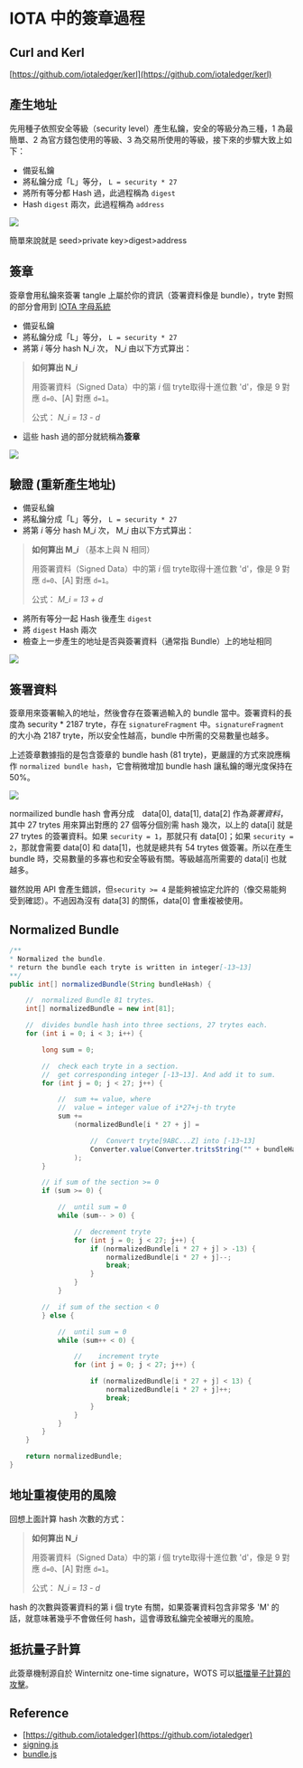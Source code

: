 # IOTA 中的簽章過程

## Curl and Kerl

[https://github.com/iotaledger/kerl](https://github.com/iotaledger/kerl)

## 產生地址

 先用種子依照安全等級（security level）產生私鑰，安全的等級分為三種，1 為最簡單、2 為官方錢包使用的等級、3 為交易所使用的等級，接下來的步驟大致上如下：

* 備妥私鑰
* 將私鑰分成「L」等分， `L = security * 27`
* 將所有等分都 Hash 過，此過程稱為 `digest`
* Hash `digest` 兩次，此過程稱為 `address`

![](https://i.imgur.com/UJAbBTj.png)


簡單來說就是 seed>private key>digest>address

## 簽章

簽章會用私鑰來簽署 tangle 上屬於你的資訊（簽署資料像是  bundle），tryte 對照的部分會用到 [IOTA 字母系統](ternery.md)

* 備妥私鑰
* 將私鑰分成「L」等分， `L = security * 27`
* 將第 *i* 等分 hash N_*i* 次， N_*i* 由以下方式算出：
> **如何算出 N_*i***
>
> 用簽署資料（Signed Data）中的第 *i* 個 tryte取得十進位數 'd'，像是 9 對應 `d=0`、[A] 對應 `d=1`。
>
> 公式： *N_i = 13 - d*
* 這些 hash 過的部分就統稱為**簽章**

![](https://i.imgur.com/AfD1SST.png)

## 驗證 (重新產生地址)

* 備妥私鑰
* 將私鑰分成「L」等分， `L = security * 27`
*  將第 *i* 等分 hash M_*i* 次， M_*i* 由以下方式算出：
> **如何算出 M_*i*** （基本上與 N 相同）
>
> 用簽署資料（Signed Data）中的第 *i* 個 tryte取得十進位數 'd'，像是 9 對應 `d=0`、[A] 對應 `d=1`。
>
> 公式： *M_i = 13 + d*
* 將所有等分一起 Hash 後產生 `digest`
* 將 `digest` Hash 兩次
* 檢查上一步產生的地址是否與簽署資料（通常指 Bundle）上的地址相同

![](https://i.imgur.com/hQLtFOq.png)

## 簽署資料
簽章用來簽署輸入的地址，然後會存在簽署過輸入的 bundle 當中。簽署資料的長度為 security * 2187 tryte，存在 `signatureFragment` 中。`signatureFragment` 的大小為 2187 tryte，所以安全性越高，bundle 中所需的交易數量也越多。

上述簽章數據指的是包含簽章的 bundle hash (81 tryte)，更嚴謹的方式來說應稱作 `normalized bundle hash`，它會稍微增加 bundle hash 讓私鑰的曝光度保持在 50%。

![](https://i.imgur.com/GGu2g0g.png)


normailized bundle hash 會再分成　data[0], data[1], data[2] 作為*簽署資料*，其中 27 trytes 用來算出對應的 27 個等分個別需 hash 幾次，以上的 data[i] 就是 27 trytes 的簽署資料。如果 `security = 1`，那就只有 data[0]；如果 `security = 2`，那就會需要 data[0] 和 data[1]，也就是總共有 54 trytes 做簽署。所以在產生 bundle 時，交易數量的多寡也和安全等級有關。等級越高所需要的 data[i] 也就越多。

雖然說用 API 會產生錯誤，但`security >= 4` 是能夠被協定允許的（像交易能夠受到確認）。不過因為沒有 data[3] 的關係，data[0] 會重複被使用。

## Normalized Bundle
```java:Bundle.java
/**
* Normalized the bundle.
* return the bundle each tryte is written in integer[-13~13]
**/
public int[] normalizedBundle(String bundleHash) {

    //  normalized Bundle 81 trytes.
    int[] normalizedBundle = new int[81];

    //  divides bundle hash into three sections, 27 trytes each.
    for (int i = 0; i < 3; i++) {

        long sum = 0;

        //  check each tryte in a section.
        //  get corresponding integer [-13~13]. And add it to sum.
        for (int j = 0; j < 27; j++) {

            //  sum += value, where
            //  value = integer value of i*27+j-th tryte
            sum +=
                (normalizedBundle[i * 27 + j] =

                    //  Convert tryte[9ABC...Z] into [-13~13]
                    Converter.value(Converter.tritsString("" + bundleHash.charAt(i * 27 + j)))
                );
        }

        // if sum of the section >= 0
        if (sum >= 0) {

            //  until sum = 0
            while (sum-- > 0) {

                //  decrement tryte
                for (int j = 0; j < 27; j++) {
                    if (normalizedBundle[i * 27 + j] > -13) {
                        normalizedBundle[i * 27 + j]--;
                        break;
                    }
                }
            }

        //  if sum of the section < 0
        } else {

            //  until sum = 0
            while (sum++ < 0) {

                //    increment tryte
                for (int j = 0; j < 27; j++) {

                    if (normalizedBundle[i * 27 + j] < 13) {
                        normalizedBundle[i * 27 + j]++;
                        break;
                    }
                }
            }
        }
    }

    return normalizedBundle;
}
```

## 地址重複使用的風險
回想上面計算 hash 次數的方式：

> **如何算出 N_*i***
>
> 用簽署資料（Signed Data）中的第 *i* 個 tryte取得十進位數 'd'，像是 9 對應 `d=0`、[A] 對應 `d=1`。
>
> 公式： *N_i = 13 - d*

hash 的次數與簽署資料的第 i 個 tryte 有關，如果簽署資料包含非常多 'M' 的話，就意味著幾乎不會做任何 hash，這會導致私鑰完全被曝光的風險。

## 抵抗量子計算
此簽章機制源自於 Winternitz one-time signature，WOTS 可以[抵擋量子計算的攻擊](https://eprint.iacr.org/2011/191.pdf)。



## Reference
* [https://github.com/iotaledger](https://github.com/iotaledger)
* [signing.js](https://github.com/iotaledger/iota.lib.js/blob/master/lib/crypto/signing/signing.js)
* [bundle.js](https://github.com/iotaledger/iota.lib.js/blob/master/lib/crypto/bundle/bundle.js)
